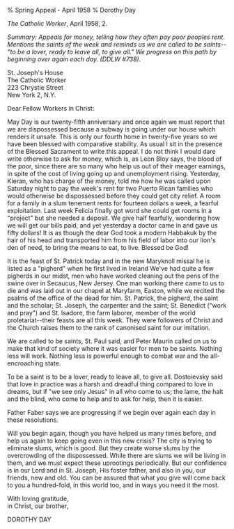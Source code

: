 % Spring Appeal - April 1958
% Dorothy Day

*The Catholic Worker*, April 1958, 2.

*Summary: Appeals for money, telling how they often pay poor peoples
rent. Mentions the saints of the week and reminds us we are called to be
saints--"to be a lover, ready to leave all, to give all." We progress on
this path by beginning over again each day. (DDLW \#738).*

St. Joseph's House  
 The Catholic Worker  
 223 Chrystie Street  
 New York 2, N.Y.

Dear Fellow Workers in Christ:

May Day is our twenty-fifth anniversary and once again we must report
that we are dispossessed because a subway is going under our house which
renders it unsafe. This is only our fourth home in twenty-five years so
we have been blessed with comparative stability. As usual I sit in the
presence of the Blessed Sacrament to write this appeal. I do not think I
would dare write otherwise to ask for money, which is, as Leon Bloy
says, the blood of the poor, since there are so many who help us out of
their meager earnings, in spite of the cost of living going up and
unemployment rising. Yesterday, Kieran, who has charge of the money,
told me how he was called upon Saturday night to pay the week's rent for
two Puerto Rican families who would otherwise be dispossessed before
they could get city relief. A room for a family in a slum tenement rents
for fourteen dollars a week, a fearful exploitation. Last week Felicia
finally got word she could get rooms in a "project" but she needed a
deposit. We give half fearfully, wondering how we will get our bills
paid, and yet yesterday a doctor came in and gave us fifty dollars! It
is as though the dear God took a modern Habbakuk by the hair of his head
and transported him from his field of labor into our lion's den of need,
to bring the means to eat, to live. Blessed be God!

It is the feast of St. Patrick today and in the new Maryknoll missal he
is listed as a "pigherd" when he first lived in Ireland We've had quite
a few pigherds in our midst, men who have worked cleaning out the pens
of the swine over in Secaucus, New Jersey. One man working there came to
us to die and was laid out in our chapel at Maryfarm, Easton, while we
recited the psalms of the office of the dead for him. St. Patrick, the
pigherd, the saint and the scholar; St. Joseph, the carpenter and the
saint; St. Benedict ("work and pray") and St. Isadore, the farm laborer,
member of the world proletariat--their feasts are all this week. They
were followers of Christ and the Church raises them to the rank of
canonised saint for our imitation.

We are called to be saints, St. Paul said, and Peter Maurin called on us
to make that kind of society where it was easier for men to be saints.
Nothing less will work. Nothing less is powerful enough to combat war
and the all-encroaching state.

To be a saint is to be a lover, ready to leave all, to give all.
Dostoievsky said that love in practice was a harsh and dreadful thing
compared to love in dreams, but if "we see only Jesus" in all who come
to us; the lame, the halt and the blind, who come to help and to ask for
help, then it is easier.

Father Faber says we are progressing if we begin over again each day in
these resolutions.

Will you begin again, though you have helped us many times before, and
help us again to keep going even in this new crisis? The city is trying
to eliminate slums, which is good. But they create worse slums by the
overcrowding of the dispossessed. While there are slums we will be
living in them, and we must expect these uprootings periodically. But
our confidence is in our Lord and in St. Joseph, His foster father, and
also in you, our friends, new and old. You can be assured that what you
give will come back to you a hundred-fold, in this world too, and in
ways you need it the most.

With loving gratitude,  
 in Christ, our brother,

DOROTHY DAY
